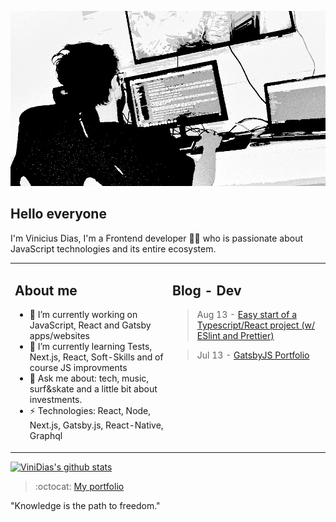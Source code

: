 ![me](https://raw.githubusercontent.com/ViniciusmDias/my-portfolio/master/src/images/foto-capa-git-filtrada2.jpg "Me") 

## Hello everyone
I'm Vinicius Dias, I'm a Frontend developer 👨‍💻 who is passionate about JavaScript technologies and its entire ecosystem. 

<table><tr><td valign="top" width="49%">

## About me

- 🔭 I’m currently working on JavaScript, React and Gatsby apps/websites
- 🌱 I’m currently learning Tests, Next.js, React, Soft-Skills and of course JS improvments
- 💬 Ask me about: tech, music, surf&skate and a little bit about investments.
-  ⚡ Technologies: React, Node, Next.js, Gatsby.js, React-Native, Graphql

</td><td valign="top" width="49%">
  
## Blog - Dev

> Aug 13 - [Easy start of a Typescript/React project (w/ ESlint and Prettier)](https://dev.to/viniciusmdias/easy-start-of-a-typescript-react-project-w-eslint-and-prettier-55d4)

> Jul 13 - [GatsbyJS Portfolio](https://dev.to/viniciusmdias/gatsbyjs-portfolio-3461)

</td></tr></table>

[![ViniDias's github stats](https://github-readme-stats.vercel.app/api?username=viniciusmdias)](https://github.com/viniciusmdias/github-readme-stats)

> :octocat: [My portfolio](https://viniciusdias.works)

"Knowledge is the path to freedom." 

